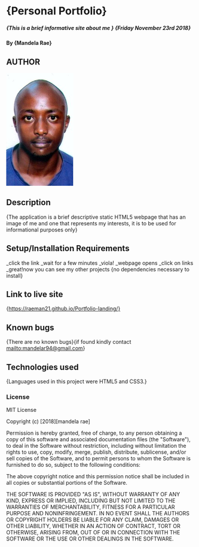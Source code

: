 # {Personal Portfolio}

##### {This is a brief informative site about me } {Friday November 23rd 2018}

#### By **{Mandela Rae}**

## AUTHOR

<img src="img/editedheadshot.jpg">

## Description

{The application is a brief descriptive static HTML5 webpage that has an image of me and one that represents my interests, it is to be used for informational purposes only}

## Setup/Installation Requirements

\_click the link
\_wait for a few minutes
\_viola!
\_webpage opens
\_click on links
\_great!now you can see my other projects
{no dependencies necessary to install}

## Link to live site

{<https://raeman21.github.io/Portfolio-landing/}>

## Known bugs

{There are no known bugs}{if found kindly contact <mailto:mandelar94@gmail.com>}

## Technologies used

{Languages used in this project were HTML5 and CSS3.}

### License

MIT License

Copyright (c) [2018][mandela rae]

Permission is hereby granted, free of charge, to any person obtaining a copy
of this software and associated documentation files (the "Software"), to deal
in the Software without restriction, including without limitation the rights
to use, copy, modify, merge, publish, distribute, sublicense, and/or sell
copies of the Software, and to permit persons to whom the Software is
furnished to do so, subject to the following conditions:

The above copyright notice and this permission notice shall be included in all
copies or substantial portions of the Software.

THE SOFTWARE IS PROVIDED "AS IS", WITHOUT WARRANTY OF ANY KIND, EXPRESS OR
IMPLIED, INCLUDING BUT NOT LIMITED TO THE WARRANTIES OF MERCHANTABILITY,
FITNESS FOR A PARTICULAR PURPOSE AND NONINFRINGEMENT. IN NO EVENT SHALL THE
AUTHORS OR COPYRIGHT HOLDERS BE LIABLE FOR ANY CLAIM, DAMAGES OR OTHER
LIABILITY, WHETHER IN AN ACTION OF CONTRACT, TORT OR OTHERWISE, ARISING FROM,
OUT OF OR IN CONNECTION WITH THE SOFTWARE OR THE USE OR OTHER DEALINGS IN THE
SOFTWARE.
